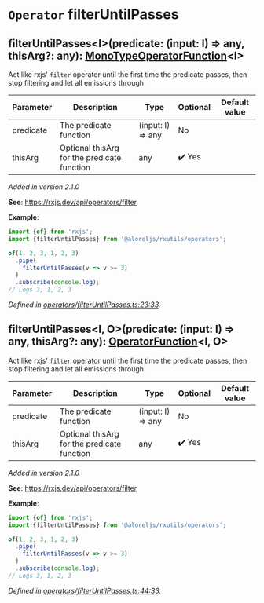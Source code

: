 # `Operator` filterUntilPasses

## filterUntilPasses\<I>(predicate: (input: I) => any, thisArg?: any): [MonoTypeOperatorFunction](https://rxjs.dev/api/index/interface/MonoTypeOperatorFunction)\<I>

Act like rxjs' <code>filter</code> operator until the first time the predicate passes, then stop filtering and let
all emissions through

| **Parameter** | **Description** | **Type** | **Optional** | **Default value** |
|---------------|-----------------|----------|--------------|-------------------|
| predicate | The predicate function | <span>(input: I) => any</span> | No |  |
| thisArg | Optional thisArg for the predicate function | <span>any</span> | :heavy_check_mark: Yes |  |

*Added in version 2.1.0*

**See**: https://rxjs.dev/api/operators/filter

**Example**:
```typescript
import {of} from 'rxjs';
import {filterUntilPasses} from '@aloreljs/rxutils/operators';

of(1, 2, 3, 1, 2, 3)
  .pipe(
    filterUntilPasses(v => v >= 3)
  )
  .subscribe(console.log);
// Logs 3, 1, 2, 3
```

*Defined in [operators/filterUntilPasses.ts:23:33](https://github.com/Alorel/rxutils/blob/93f4d1c/projects/rxutils/operators/filterUntilPasses.ts#L23).*
## filterUntilPasses\<I, O>(predicate: (input: I) => any, thisArg?: any): [OperatorFunction](https://rxjs.dev/api/index/interface/OperatorFunction)\<I, O>

Act like rxjs' <code>filter</code> operator until the first time the predicate passes, then stop filtering and let
all emissions through

| **Parameter** | **Description** | **Type** | **Optional** | **Default value** |
|---------------|-----------------|----------|--------------|-------------------|
| predicate | The predicate function | <span>(input: I) => any</span> | No |  |
| thisArg | Optional thisArg for the predicate function | <span>any</span> | :heavy_check_mark: Yes |  |

*Added in version 2.1.0*

**See**: https://rxjs.dev/api/operators/filter

**Example**:
```typescript
import {of} from 'rxjs';
import {filterUntilPasses} from '@aloreljs/rxutils/operators';

of(1, 2, 3, 1, 2, 3)
  .pipe(
    filterUntilPasses(v => v >= 3)
  )
  .subscribe(console.log);
// Logs 3, 1, 2, 3
```

*Defined in [operators/filterUntilPasses.ts:44:33](https://github.com/Alorel/rxutils/blob/93f4d1c/projects/rxutils/operators/filterUntilPasses.ts#L44).*